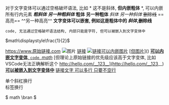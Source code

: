 对于文字变体可以通过空格破坏语法, 比如 * 这不是斜体, **但内嵌粗体** *, 可以内嵌所有行内元素
***粗斜体*** ___另一种粗斜体___
**粗体** __另一种粗体__
*斜体* _另一种斜体_
~~删除线~~
==高亮== ^^另一种高亮^^
**文字变体可以嵌套, 例如这是粗体中的 *斜体*,~~删除线~~**

` code, 无法通过空格破坏语法结构, 内部只能是字符, 但可以被嵌入到文字变体中 `

$math\displaystyle\frac{1}{2}$

https://www.原始链接.com
![图片](http)
[链接](http)
[![链接可以内嵌图片]()]()
[[但图片](不可以内嵌链接)]()
[**可以内嵌文字变体**, `code`, $math$]()
[但理论上原始链接的优先级应该高于文字变体, 比如 VSCode无法正确解析这个 http://hello.com/__123__](http://hello.com/__123__)
**[可以被嵌入到文字变体中]()**
[链接文字
可以多行
只要不空行]()

单个斜杠换行\
标签换行<br>

$ math \bran $